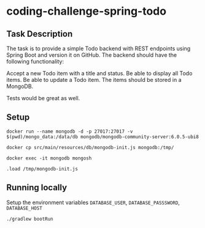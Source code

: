 # coding-challenge-spring-todo


## Task Description

The task is to provide a simple Todo backend with REST endpoints using Spring Boot and version it on GitHub. The backend should have the following functionality:

Accept a new Todo item with a title and status.
Be able to display all Todo items.
Be able to update a Todo item.
The items should be stored in a MongoDB.

Tests would be great as well.


## Setup

`docker run --name mongodb -d -p 27017:27017 -v $(pwd)/mongo_data:/data/db mongodb/mongodb-community-server:6.0.5-ubi8`

`docker cp src/main/resources/db/mongodb-init.js mongodb:/tmp/`

`docker exec -it mongodb mongosh`

`.load /tmp/mongodb-init.js`

## Running locally

Setup the environment variables `DATABASE_USER`, `DATABASE_PASSSWORD`, `DATABASE_HOST`

`./gradlew bootRun`